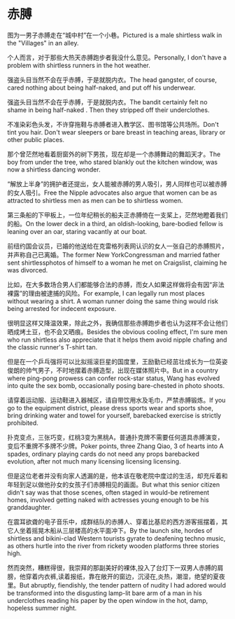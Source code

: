 # 赤膊

<p><span class="chinese">图为一男子赤膊走在“城中村”在一个小巷。</span><span class="english">Pictured is a male shirtless walk in the "Villages" in an alley.</span></p>

<p><span class="chinese">个人而言，对于那些大热天赤膊跑步者我没什么意见。</span><span class="english">Personally, I don't have a problem with shirtless runners in the hot weather.</span></p>

<p><span class="chinese">强盗头目当然不会在乎赤膊，于是就脱内衣。</span><span class="english">The head gangster, of course, cared nothing about being half-naked, and put off his underwear.</span></p>

<p><span class="chinese">强盗头目当然不会在乎赤膊，于是就脱内衣。</span><span class="english">The bandit certainly felt no shame in being half-naked . Then they stripped off their underclothes.</span></p>

<p><span class="chinese">不准染彩色头发，不许穿拖鞋与赤膊者进入教学区、图书馆等公共场所。</span><span class="english">Don't tint you hair. Don't wear sleepers or bare breast in teaching areas, library or other public places.</span></p>

<p><span class="chinese">那个曾茫然地看着厨窗外的树下男孩，现在却是一个赤膊舞动的舞蹈天才。</span><span class="english">The boy from under the tree, who stared blankly out the kitchen window, was now a shirtless dancing wonder.</span></p>

<p><span class="chinese">“解放上半身”的拥护者还提出，女人能被赤膊的男人吸引，男人同样也可以被赤膊的女人吸引。</span><span class="english">Free the Nipple advocates also argue that women can be as attracted to shirtless men as men can be to shirtless women.</span></p>

<p><span class="chinese">第三条船的下甲板上，一位年纪稍长的船夫正赤膊倚在一支桨上，茫然地瞪着我们的船。</span><span class="english">On the lower deck in a third, an oldish-looking, bare-bodied fellow is leaning over an oar, staring vacantly at our boat.</span></p>

<p><span class="chinese">前纽约国会议员，已婚的他送给在克雷格列表网认识的女人一张自己的赤膊照片，并声称自己已离婚。</span><span class="english">The former New YorkCongressman and married father sent shirtlessphotos of himself to a woman he met on Craigslist, claiming he was divorced.</span></p>

<p><span class="chinese">比如，在大多数场合男人们都能够合法的赤膊，而女人如果这样做将会有因“非法裸露”的理由被逮捕的风险。</span><span class="english">For example, I can legally run most places without wearing a shirt. A woman runner doing the same thing would risk being arrested for indecent exposure.</span></p>

<p><span class="chinese">很明显这样又降温效果，除此之外，我确信那些赤膊跑步者也认为这样不会让他们晒成烤土豆，也不会又晒痕。</span><span class="english">Besides the obvious cooling effect, I'm sure men who run shirtless also appreciate that it helps them avoid nipple chafing and the classic runner's T-shirt tan.</span></p>

<p><span class="chinese">但是在一个乒乓强将可以比拟摇滚巨星的国度里，王励勤已经茁壮成长为一位英姿俊朗的帅气男子，不时地摆着赤膊造型，出现在媒体照片中。</span><span class="english">But in a country where ping-pong prowess can confer rock-star status, Wang has evolved into quite the sex bomb, occasionally posing bare-chested in photo shoots.</span></p>

<p><span class="chinese">请穿着运动服、运动鞋进入器械区，请自带饮用水及毛巾，严禁赤膊锻炼。</span><span class="english">If you go to the equipment district, please dress sports wear and sports shoe, bring drinking water and towel for yourself, barebacked exercise is strictly prohibited.</span></p>

<p><span class="chinese">扑克变点，三张巧变，红桃3变为黑桃A，普通扑克牌不需要任何道具赤膊演变，变后不重牌不多牌不少牌。</span><span class="english">Poker points, three Zhang Qiao, 3 of hearts into A spades, ordinary playing cards do not need any props barebacked evolution, after not much many licensing licensing licensing.</span></p>

<p><span class="chinese">但是这位老者并没有向家人透漏的是，他本该在敬老院中度过的生活，却充斥着和年轻到足以做他孙女的女孩子们赤膊相见的画面。</span><span class="english">But what this senior citizen didn't say was that those scenes, often staged in would-be retirement homes, involved getting naked with actresses young enough to be his granddaughter.</span></p>

<p><span class="chinese">在震耳欲聋的电子音乐中，成群结队的赤膊人、穿着比基尼的西方游客摇摆着，其它人坐着摇晃木船从三层楼高的水平面冲下。</span><span class="english">By the launch site, hordes of shirtless and bikini-clad Western tourists gyrate to deafening techno music, as others hurtle into the river from rickety wooden platforms three stories high.</span></p>

<p><span class="chinese">然而突然，糟糕得很，我崇拜的那副美好的裸体,投入了台灯下一双男人赤膊的肩膀，他穿着内衣裤,读着报纸，靠在敞开的窗边，沉浸在,炎热，潮湿，绝望的夏夜里。</span><span class="english">But abruptly, fiendishly, the tender pattern of nudity I had adored would be transformed into the disgusting lamp-lit bare arm of a man in his underclothes reading his paper by the open window in the hot, damp, hopeless summer night.</span></p>


